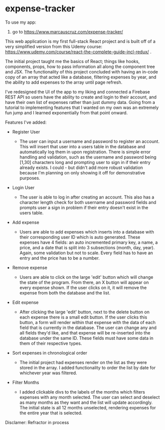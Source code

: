 # expense-tracker

To use my app:
1) go to https://www.marcauscruz.com/expense-tracker/

This web application is my first full-stack React project and is built off of a very simplified version from this Udemy course: https://www.udemy.com/course/react-the-complete-guide-incl-redux/ .

The initial project taught me the basics of React; things like hooks, components, props, how to pass information all along the component tree and JSX. The functionality of this project concluded with having an in-code copy of an array that acted like a database, filtering expenses by year, and the ability to add expenses to the array until page refresh.

I've redesigned the UI of the app to my liking and connected a Firebase REST API so users have the ability to create and login to their account, and have their own list of expenses rather than just dummy data. Going from a tutorial to implementing features that I wanted on my own was an extremely fun jump and I learned exponentially from that point onward.

Features I've added:

- Register User
    - The user can input a username and password to register an account. This will insert that user into a users table in the database and automatically log them in upon registration. There is simple error handling and validation, such as the username and password being [1,30] characters long and prompting user to sign in if their entry already exists. I could - but didn't add more robust validation because I'm planning on only showing it off for demonstrative purposes.

- Login User
    - The user is able to log in after creating an account. This also has a character length check for both username and password fields and prompts user a sign in problem if their entry doesn't exist in the users table.

- Add expense
    - Users are able to add expenses which inserts into a database with their corresponding user ID which is auto generated. These expenses have 4 fields: an auto incremented primary key, a name, a price, and a date that is split into 3 subsections (month, day, year). Again, some validation but not to scale. Every field has to have an entry and the price has to be a number.

- Remove expense
    - Users are able to click on the large 'edit' button which will change the state of the program. From there, an X button will appear on every expense shown. If the user clicks on it, it will remove the expense from both the database and the list.

- Edit expense
    - After clicking the large 'edit' button, next to the delete button on each expense there is a small edit button. If the user clicks this button, a form will render within that expense with the data of each field that is currently in the database. The user can change any and all fields they'd like, and that expense will be re-inserted into the database under the same ID. These fields must have some data in them of their respective types.

- Sort expenses in chronological order
    - The initial project had expenses render on the list as they were stored in the array. I added functionality to order the list by date for whichever year was filtered.

- Filter Months
    - I added clickable divs to the labels of the months which filters expenses with any month selected. The user can select and deselect as many months as they want and the list will update accordingly. The initial state is all 12 months unselected, rendering expenses for the entire year that is selected. 

Disclamer: Refractor in process